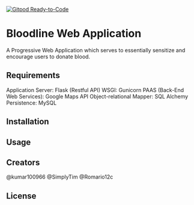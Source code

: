 [![Gitpod Ready-to-Code](https://img.shields.io/badge/Gitpod-Ready--to--Code-blue?logo=gitpod)](https://gitpod.io/#https://github.com/SimplyTim/Bloodline-Web-App) 

# Bloodline Web Application
A Progressive Web Application which serves to essentially sensitize and encourage users to donate blood.

## Requirements
Application Server: Flask (Restful API)
WSGI: Gunicorn
PAAS (Back-End Web Services): Google Maps API 
Object-relational Mapper: SQL Alchemy 
Persistence: MySQL

## Installation



## Usage




## Creators
@kumar100966
@SimplyTim
@Romario12c


## License
